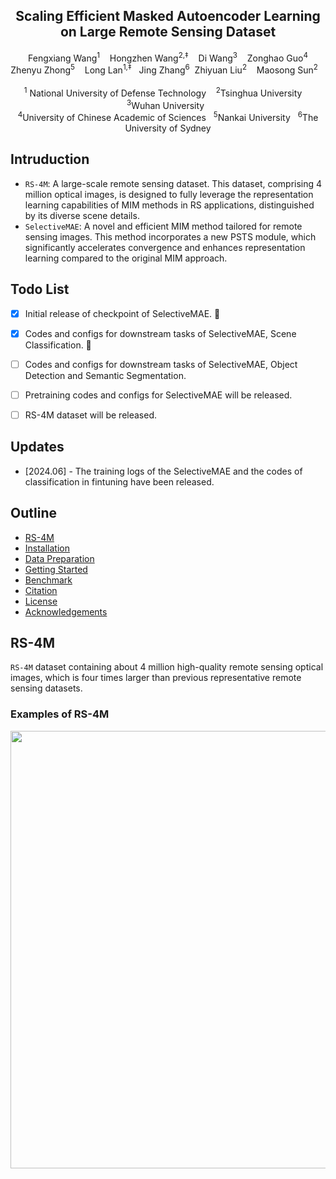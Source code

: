 
<p align="center">

  <h2 align="center"><strong>Scaling Efficient Masked Autoencoder Learning on Large Remote Sensing Dataset</strong></h2>

  <p align="center">
     Fengxiang Wang<sup>1</sup>&nbsp;&nbsp;&nbsp;
    Hongzhen Wang<sup>2,‡</sup>&nbsp;&nbsp;&nbsp;
    Di Wang<sup>3</sup>&nbsp;&nbsp;&nbsp;
    Zonghao Guo<sup>4</sup></br>
    Zhenyu Zhong<sup>5</sup>&nbsp;&nbsp;&nbsp;
    Long Lan<sup>1,‡</sup>&nbsp;&nbsp;
    Jing Zhang<sup>6</sup>&nbsp
    Zhiyuan Liu<sup>2</sup> &nbsp;&nbsp;
    Maosong Sun<sup>2</sup>&nbsp;&nbsp;&nbsp;
    </br></br>
  <sup>1</sup> National University of Defense Technology&nbsp;&nbsp;&nbsp;
  <sup>2</sup>Tsinghua University &nbsp;&nbsp;&nbsp;
  <sup>3</sup>Wuhan University&nbsp;&nbsp;</br>
<sup>4</sup>University of Chinese Academic of Sciences&nbsp;&nbsp;
<sup>5</sup>Nankai University&nbsp;&nbsp;
<sup>6</sup>The University of Sydney
  </p>

## Intruduction
-  `RS-4M`: A large-scale remote sensing dataset. This dataset, comprising 4 million optical images, 
is designed to fully leverage the representation learning capabilities of MIM methods in RS applications, distinguished by its diverse scene details.</br>
- `SelectiveMAE`: A novel and efficient MIM method tailored for remote sensing images. This method incorporates a new PSTS module,
which significantly accelerates convergence and enhances representation learning compared to the original MIM approach.


## Todo List
- [x] Initial release of checkpoint of SelectiveMAE. 🚀
- [x] Codes and configs for downstream tasks of SelectiveMAE, Scene Classification. 🚀
- [ ] Codes and configs for downstream tasks of SelectiveMAE, Object Detection and Semantic Segmentation. 
- [ ] Pretraining codes and configs for SelectiveMAE will be released.
- [ ] RS-4M dataset will be released.



## Updates

- \[2024.06\] - The training logs of the SelectiveMAE and the codes of classification in fintuning have been released.



## Outline

- [RS-4M](#bar_chart-benchmark-definition)
- [Installation](#gear-installation)
- [Data Preparation](#hotsprings-data-preparation)
- [Getting Started](#rocket-getting-started)
- [Benchmark](#golf-benchmark)
- [Citation](#citation)
- [License](#license)
- [Acknowledgements](#acknowledgements)


## RS-4M
 `RS-4M` dataset containing about 4 million high-quality remote sensing optical images, which is four times larger than previous representative remote sensing datasets.

### Examples of RS-4M
<img src="./Figures/RS-4M.png" width="700"> 
